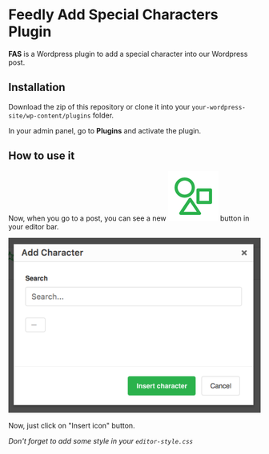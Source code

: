 # Feedly Add Special Characters Plugin
**FAS** is a Wordpress plugin to add a special character into our Wordpress post.

## Installation
Download the zip of this repository or clone it into your ```your-wordpress-site/wp-content/plugins``` folder.

In your admin panel, go to **Plugins** and activate the plugin.

## How to use it
Now, when you go to a post, you can see a new ![Icon](assets/button-special.png) button in your editor bar.


![Popup](images/add-special-popup.png)

Now, just click on "Insert icon" button.

*Don't forget to add some style in your ```editor-style.css```*
